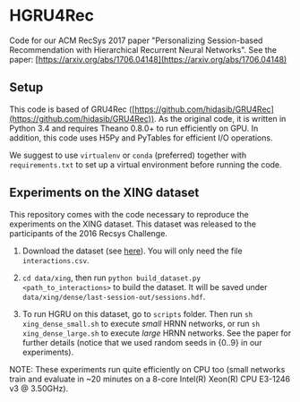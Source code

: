 # HGRU4Rec
Code for our ACM RecSys 2017 paper "Personalizing Session-based Recommendation with Hierarchical Recurrent Neural Networks". 
See the paper: [https://arxiv.org/abs/1706.04148](https://arxiv.org/abs/1706.04148)

## Setup
This code is based of GRU4Rec ([https://github.com/hidasib/GRU4Rec](https://github.com/hidasib/GRU4Rec)).
As the original code, it is written in Python 3.4 and requires Theano 0.8.0+ to run efficiently on GPU.
In addition, this code uses H5Py and PyTables for efficient I/O operations.

We suggest to use `virtualenv` or `conda` (preferred) together with `requirements.txt` to set up a virtual environment before running the code.

## Experiments on the XING dataset
This repository comes with the code necessary to reproduce the experiments on the XING dataset.
This dataset was released to the participants of the 2016 Recsys Challenge.

1) Download the dataset (see [here](http://2016.recsyschallenge.com/)). You will only need the file `interactions.csv`.

2) `cd data/xing`, then run `python build_dataset.py <path_to_interactions>` to build the dataset. It will be saved under `data/xing/dense/last-session-out/sessions.hdf`.

3) To run HGRU on this dataset, go to `scripts` folder.
Then run `sh xing_dense_small.sh` to execute _small_ HRNN networks, or run `sh xing_dense_large.sh` to execute _large_ HRNN networks. See the paper for further details (notice that we used random seeds in \{0..9\} in our experiments).

NOTE: These experiments run quite efficiently on CPU too (small networks train and evaluate in ~20 minutes on a 8-core Intel(R) Xeon(R) CPU E3-1246 v3 @ 3.50GHz).
